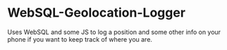 # WebSQL-Geolocation-Logger
Uses WebSQL and some JS to log a position and some other info on your phone if you want to keep track of where you are.
